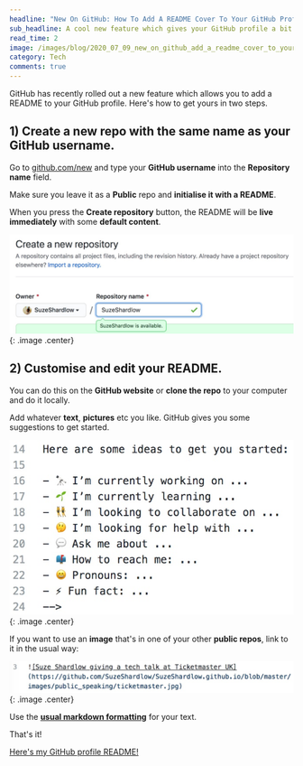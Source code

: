 ```yaml
---
headline: "New On GitHub: How To Add A README Cover To Your GitHub Profile"
sub_headline: A cool new feature which gives your GitHub profile a bit of personality.
read_time: 2
image: /images/blog/2020_07_09_new_on_github_add_a_readme_cover_to_your_github_profile/gh_profile_cover.jpg
category: Tech
comments: true
---
```


GitHub has recently rolled out a new feature which allows you to add a README to your GitHub profile.  Here's how to get yours in two steps.

## 1) Create a new repo with the same name as your GitHub username.

Go to [github.com/new](https://github.com/new) and type your **GitHub username** into the **Repository name** field.

Make sure you leave it as a **Public** repo and **initialise it with a README**.

When you press the **Create repository** button, the README will be **live immediately** with some **default content**.

![image](/images/blog/2020_07_09_new_on_github_how_to_add_a_readme_cover_to_your_github_profile/gh_readme_create_new_repo.jpg){: .image .center}

## 2) Customise and edit your README.

You can do this on the **GitHub website** or **clone the repo** to your computer and do it locally.

Add whatever **text**, **pictures** etc you like.  GitHub gives you some suggestions to get started.

![image](/images/blog/2020_07_09_new_on_github_how_to_add_a_readme_cover_to_your_github_profile/gh_readme_get_started.jpg){: .image .center}

If you want to use an **image** that's in one of your other **public repos**, link to it in the usual way:

![image](/images/blog/2020_07_09_new_on_github_how_to_add_a_readme_cover_to_your_github_profile/gh_readme_insert_image_from_public_repo.jpg){: .image .center}

Use the **[usual markdown formatting](https://guides.github.com/pdfs/markdown-cheatsheet-online.pdf)** for your text.

That's it!

[Here's my GitHub profile README!](https://github.com/SuzeShardlow)

